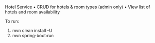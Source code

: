 Hotel Service
	•	CRUD for hotels & room types (admin only)
	•	View list of hotels and room availability

To run: 
1. mvn clean install -U
2. mvn spring-boot:run